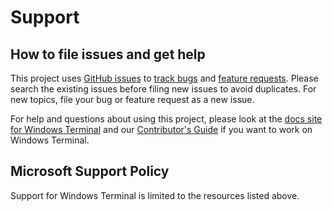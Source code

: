 # Support

## How to file issues and get help  

This project uses [GitHub issues][gh-issue] to [track bugs][gh-bug] and [feature requests][gh-feature]. Please search the existing issues before filing new issues to avoid duplicates. For new topics, file your bug or feature request as a new issue.

For help and questions about using this project, please look at the [docs site for Windows Terminal][docs] and our [Contributor's Guide][contributor] if you want to work on Windows Terminal.

## Microsoft Support Policy  

Support for Windows Terminal is limited to the resources listed above.

[gh-issue]: https://github.com/microsoft/terminal/issues/new/choose
[gh-bug]: https://github.com/microsoft/terminal/issues/new?assignees=&labels=Issue-Bug&template=bug_report.md&title=
[gh-feature]: https://github.com/microsoft/terminal/issues/new?assignees=&labels=Issue-Feature&template=Feature_Request.md&title=
[docs]: https://docs.microsoft.com/windows/terminal
[contributor]: ./CONTRIBUTING.md
